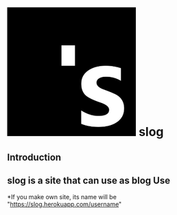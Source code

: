 <img src="/img/slogo.png" width="300px" height="300px"></img>
slog
=============
Introduction
-------------
slog is a site that can use as blog
Use
-------------
*If you make own site, its name will be "https://slog.herokuapp.com/username"
